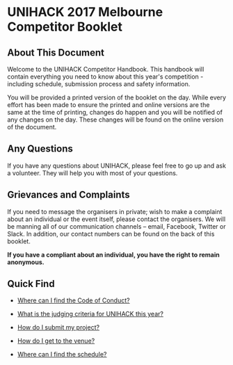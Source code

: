 # UNIHACK 2017 Melbourne Competitor Booklet

## About This Document

Welcome to the UNIHACK Competitor Handbook. This handbook will contain everything
you need to know about this year's competition - including schedule, submission
process and safety information.

You will be provided a printed version of the booklet on the day. While every
effort has been made to ensure the printed and online versions are the same at
the time of printing, changes do happen and you will be notified of any changes
on the day. These changes will be found on the online version of the document.

## Any Questions

If you have any questions about UNIHACK, please feel free to go up and ask a
volunteer. They will help you with most of your questions.

## Grievances and Complaints

If you need to message the organisers in private; wish to make a complaint about
an individual or the event itself, please contact the organisers. We will be
manning all of our communication channels – email, Facebook, Twitter or Slack.
In addition, our contact numbers can be found on the back of this booklet.

**If you have a compliant about an individual, you have the right to remain
anonymous.**

## Quick Find

- [Where can I find the Code of Conduct?](safety/code-of-conduct.md)

- [What is the judging criteria for UNIHACK this year?](judging/index.md)

- [How do I submit my project?](judging/submission.md)

- [How do I get to the venue?](event-information/venue.md)

- [Where can I find the schedule?](event-information/schedule.md)
